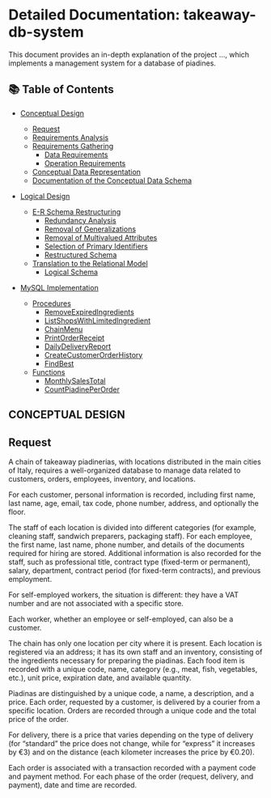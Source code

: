# Detailed Documentation: takeaway-db-system

This document provides an in-depth explanation of the project ..., which implements a management system for a database of piadines.

## 📚 Table of Contents

- [Conceptual Design](#conceptual-design)
    - [Request](#request)
    - [Requirements Analysis](#requirements-analysis)
    - [Requirements Gathering](#requirements-gathering)
        - [Data Requirements](#data-requirements)
        - [Operation Requirements](#operation-requirements)
    - [Conceptual Data Representation](#conceptual-data-representation)
    - [Documentation of the Conceptual Data Schema](#documentation-of-the-conceptual-data-schema)

- [Logical Design](#logical-design)
    - [E-R Schema Restructuring](#e-r-schema-restructuring)
        - [Redundancy Analysis](#redundancy-analysis)
        - [Removal of Generalizations](#removal-of-generalizations)
        - [Removal of Multivalued Attributes](#removal-of-multivalued-attributes)
        - [Selection of Primary Identifiers](#selection-of-primary-identifiers)
        - [Restructured Schema](#restructured-schema)
    - [Translation to the Relational Model](#translation-to-the-relational-model)
        - [Logical Schema](#logical-schema)

- [MySQL Implementation](#mysql-implementation)
    - [Procedures](#procedures)
        - [RemoveExpiredIngredients](#removeexpiredingredients)
        - [ListShopsWithLimitedIngredient](#listshopswithlimitedingredient)
        - [ChainMenu](#chainmenu)
        - [PrintOrderReceipt](#printorderreceipt)
        - [DailyDeliveryReport](#dailydeliveryreport)
        - [CreateCustomerOrderHistory](#createcustomerorderhistory)
        - [FindBest](#findbest)
    - [Functions](#functions)
        - [MonthlySalesTotal](#monthlysalestotal)
        - [CountPiadinePerOrder](#countpiadineperorder)

## CONCEPTUAL DESIGN

## Request
A chain of takeaway piadinerias, with locations distributed in the main cities of Italy, requires a well-organized database to manage data related to customers, orders, employees, inventory, and locations.

For each customer, personal information is recorded, including first name, last name, age, email, tax code, phone number, address, and optionally the floor.

The staff of each location is divided into different categories (for example, cleaning staff, sandwich preparers, packaging staff). For each employee, the first name, last name, phone number, and details of the documents required for hiring are stored. Additional information is also recorded for the staff, such as professional title, contract type (fixed-term or permanent), salary, department, contract period (for fixed-term contracts), and previous employment.

For self-employed workers, the situation is different: they have a VAT number and are not associated with a specific store.

Each worker, whether an employee or self-employed, can also be a customer.

The chain has only one location per city where it is present. Each location is registered via an address; it has its own staff and an inventory, consisting of the ingredients necessary for preparing the piadinas. Each food item is recorded with a unique code, name, category (e.g., meat, fish, vegetables, etc.), unit price, expiration date, and available quantity.

Piadinas are distinguished by a unique code, a name, a description, and a price. Each order, requested by a customer, is delivered by a courier from a specific location. Orders are recorded through a unique code and the total price of the order.

For delivery, there is a price that varies depending on the type of delivery (for “standard” the price does not change, while for “express” it increases by €3) and on the distance (each kilometer increases the price by €0.20).

Each order is associated with a transaction recorded with a payment code and payment method. For each phase of the order (request, delivery, and payment), date and time are recorded.

